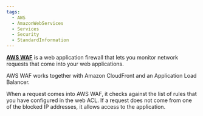 ```yaml
---
tags:
  - AWS
  - AmazonWebServices
  - Services
  - Security
  - StandardInformation
---
```

[**AWS WAF**](https://aws.amazon.com/waf) is a web application firewall that lets you monitor network requests that come into your web applications. 

AWS WAF works together with Amazon CloudFront and an Application Load Balancer.

When a request comes into AWS WAF, it checks against the list of rules that you have configured in the web ACL. If a request does not come from one of the blocked IP addresses, it allows access to the application.
